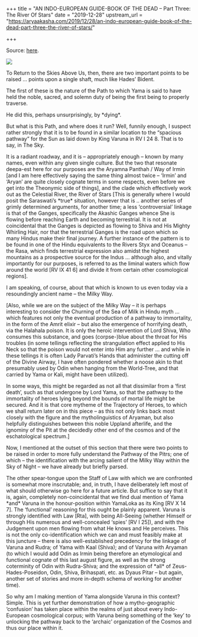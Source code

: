 +++
title = "AN INDO-EUROPEAN GUIDE-BOOK OF THE DEAD – Part Three: The River Of Stars"
date = "2019-12-28"
upstream_url = "https://aryaakasha.com/2019/12/28/an-indo-european-guide-book-of-the-dead-part-three-the-river-of-stars/"

+++

Source: [here](https://aryaakasha.com/2019/12/28/an-indo-european-guide-book-of-the-dead-part-three-the-river-of-stars/).

![](https://aryaakasha.files.wordpress.com/2019/12/80960899_10162728855740574_8467424596956545024_n.jpg?w=900)

To Return to the Skies Above Us, then, there are two important points to be raised … points upon a single shaft, much like Hades’ Bident.

The first of these is the nature of the Path to which Yama is said to have held the noble, sacred, and solemn duty of being the first being to properly traverse.

He did this, perhaps unsurprisingly, by \*dying\*.

But what is this Path, and where does it run? Well, funnily enough, I suspect rather strongly that it is to be found in a similar location to the “spacious pathway” for the Sun as laid down by King Varuna in RV I 24 8. That is to say, in The Sky.

It is a radiant roadway, and it is – appropriately enough – known by many names, even within any given single culture. But the two that resonate deepa-est here for our purposes are the Aryamna Panthah / Way of Irmin \[and I am here effectively saying the same thing almost twice – ‘Irmin’ and ‘Aryan’ are quite closely cognate terms in some respects, even before we get into the Theonymic side of things\], and the clade which effectively work out as the Celestial River, the River of Stars \[This is generally where I would posit the Saraswati’s \*true\* situation, however that is .. another series of grimly determined arguments, for another time; a less ‘controversial’ linkage is that of the Ganges, specifically the Akashic Ganges whence She is flowing before reaching Earth and becoming terrestrial. It is not at coincidental that the Ganges is depicted as flowing to Shiva and His Mighty Whirling Hair, nor that the terrestrial Ganges is the road upon which so many Hindus make their final journey. A further instance of the pattern is to be found in one of the Hindu equivalents to the Rivers Styx and Oceanus – the Rasa, which finds terrestrial expression also amidst the highest mountains as a prospective source for the Indus … although also, and vitally importantly for our purposes, is referred to as the liminal waters which flow around the world \[RV IX 41 6\] and divide it from certain other cosmological regions\].

I am speaking, of course, about that which is known to us even today via a resoundingly ancient name – the Milky Way.

\[Also, while we are on the subject of the Milky Way – it is perhaps interesting to consider the Churning of the Sea of Milk in Hindu myth … which features not only the eventual production of a pathway to immortality, in the form of the Amrit elixir – but also the emergence of horrifying death, via the Halahala poison. It is only the heroic intervention of Lord Shiva, Who consumes this substance, and goes (corpse-)blue about the throat for His troubles (in some tellings reflecting the strangulation effect applied to His Neck so that the poison would not enter into Him any further … and while in these tellings it is often Lady Parvati’s Hands that administer the cutting off of the Divine Airway, I have often pondered whether a noose akin to that presumably used by Odin when hanging from the World-Tree, and that carried by Yama or Kali, might have been utilized).

In some ways, this might be regarded as not all that dissimilar from a ‘first death’, such as that undergone by Lord Yama, so that the pathway to the immortality of heroes lying beyond the bounds of mortal life might be secured. And it is that core mytheme of the Trajectory of Heroes, to which we shall return later on in this piece – as this not only links back most closely with the figure and the mytholinguistics of Aryaman, but also helpfully distinguishes between this noble Uppland afterlife, and the ignominy of the Pit at the decidedly other end of the cosmos and of the eschatological spectrum.\]

Now, I mentioned at the outset of this section that there were two points to be raised in order to more fully understand the Pathway of the Pitrs; one of which – the identification with the arcing salient of the Milky Way within the Sky of Night – we have already but briefly parsed.

The other spear-tongue upon the Staff of Law with which we are confronted is somewhat more inscrutable; and, in truth, I have deliberately left most of what should otherwise go here for a future article. But suffice to say that it is, again, completely non-coincidental that we find dual mention of Yama \*and\* Varuna in the honour-position within YamaLoka as its King \[RV X 14 7\]. The ‘functional’ reasoning for this ought be plainly apparent. Varuna is strongly identified with Law \[Rta\], with being All-Seeing (whether Himself or through His numerous and well-concealed ‘spies’ \[RV I 25\]), and with the Judgement upon men flowing from what He knows and He perceives. This is not the only co-identification which we can and must feasibly make at this juncture – there is also well-established precedency for the linkage of Varuna and Rudra; of Yama with Kaal (Shiva); and of Varuna with Aryaman (to which I would add Odin as Irmin being therefore an etymological and functional cognate of this last august figure, as well as the strong coterminity of Odin with Rudra-Shiva; and the expression of \*all\* of Zeus-Hades-Poseidon, Odin, Shiva, Brihaspati, etc. as Dyaus Pitar – but again, another set of stories and more in-depth schema of working for another time).

So why am I making mention of Yama alongside Varuna in this context? Simple. This is yet further demonstration of how a mytho-geographic ‘confusion’ has taken place within the realms of just about every Indo-European cosmological corpus; with Varuna being something of the ‘key’ to unlocking the pathway back to the ‘archaic’ organization of the Cosmos and thus our place within it.